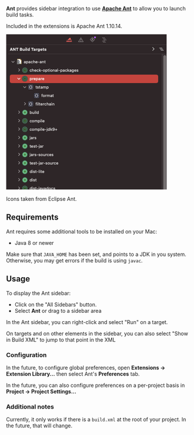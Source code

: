 **Ant** provides sidebar integration to use **[Apache Ant](https://ant.apache.org/)** to allow you to launch build tasks.

Included in the extensions is Apache Ant 1.10.14.

![](images/ant-screenshot.png)

Icons taken from Eclipse Ant.

## Requirements

Ant requires some additional tools to be installed on your Mac:

- Java 8 or newer

Make sure that `JAVA_HOME` has been set, and points to a JDK in you system. Otherwise, you may get errors if the build is using `javac`.

## Usage

To display the Ant sidebar:

- Click on the "All Sidebars" button.
- Select **Ant** or drag to a sidebar area

In the Ant sidebar, you can right-click and select "Run" on a target.

On targets and on other elements in the sidebar, you can also select "Show in Build XML" to jump to that point in the XML

### Configuration

In the future, to configure global preferences, open **Extensions → Extension Library...** then select Ant's **Preferences** tab.

In the future, you can also configure preferences on a per-project basis in **Project → Project Settings...**

### Additional notes

Currently, it only works if there is a `build.xml` at the root of your project. In the future, that will change.